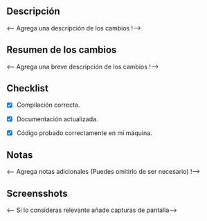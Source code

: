 ## Descripción

<-- Agrega una descripción de los cambios !-->

## Resumen de los cambios

<-- Agrega una breve descripción de los cambios !-->

## Checklist

- [x] Compilación correcta.
- [x] Documentación actualizada. 
- [x] Código probado correctamente en mi máquina. 


## Notas

<-- Agrega notas adicionales (Puedes omitirlo de ser necesario) !-->

## Screensshots

<-- Si lo consideras relevante añade capturas de pantalla-->
